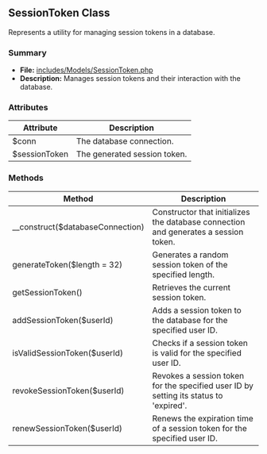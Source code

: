 
## SessionToken Class

Represents a utility for managing session tokens in a database.

### Summary
- **File:** [includes/Models/SessionToken.php](includes/Models/SessionToken.php)
- **Description:** Manages session tokens and their interaction with the database.

### Attributes

| Attribute              | Description                                         |
|------------------------|-----------------------------------------------------|
| $conn                  | The database connection.                            |
| $sessionToken          | The generated session token.                         |

### Methods

| Method                              | Description                                                                                   |
|-------------------------------------|-----------------------------------------------------------------------------------------------|
| __construct($databaseConnection)   | Constructor that initializes the database connection and generates a session token.         |
| generateToken($length = 32)         | Generates a random session token of the specified length.                                   |
| getSessionToken()                   | Retrieves the current session token.                                                       |
| addSessionToken($userId)            | Adds a session token to the database for the specified user ID.                             |
| isValidSessionToken($userId)        | Checks if a session token is valid for the specified user ID.                               |
| revokeSessionToken($userId)         | Revokes a session token for the specified user ID by setting its status to 'expired'.        |
| renewSessionToken($userId)          | Renews the expiration time of a session token for the specified user ID.                    |

